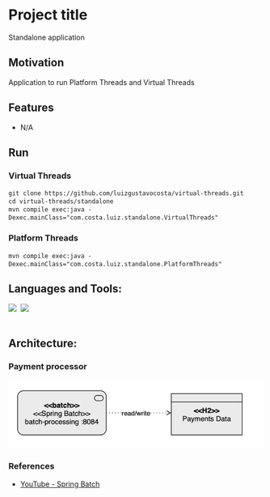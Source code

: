 # Project title
Standalone application

## Motivation
Application to run Platform Threads and Virtual Threads

## Features
- N/A

## Run
### Virtual Threads
 ```shell
git clone https://github.com/luizgustavocosta/virtual-threads.git
cd virtual-threads/standalone
mvn compile exec:java -Dexec.mainClass="com.costa.luiz.standalone.VirtualThreads"
 ```

### Platform Threads
 ```shell
mvn compile exec:java -Dexec.mainClass="com.costa.luiz.standalone.PlatformThreads"
 ```

## Languages and Tools:
<div>
  <img width=50px src="https://upload.wikimedia.org/wikipedia/commons/4/41/Duke_Wave.png">&nbsp;
  <img width=50px src="https://upload.wikimedia.org/wikipedia/commons/9/9c/IntelliJ_IDEA_Icon.svg">&nbsp
</div>
</br>

## Architecture:

### Payment processor
![img.png](../resources/imgs/payments-processor.png)

### References
- [YouTube - Spring Batch](https://www.youtube.com/watch?v=vLw39E-pIiA)